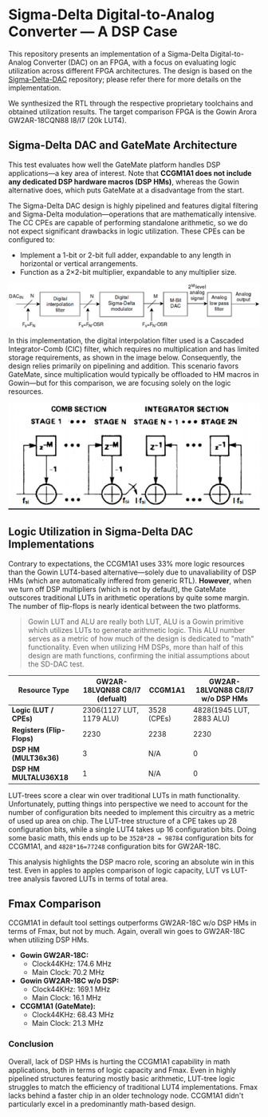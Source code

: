 # Sigma-Delta Digital-to-Analog Converter — A DSP Case

This repository presents an implementation of a Sigma-Delta Digital-to-Analog Converter (DAC) on an FPGA, with a focus on evaluating logic utilization across different FPGA architectures. The design is based on the [Sigma-Delta-DAC](https://github.com/aimamovic6/Sigma-Delta-DAC) repository; please refer there for more details on the implementation.

We synthesized the RTL through the respective proprietary toolchains and obtained utilization results. The target comparison FPGA is the Gowin Arora GW2AR-18CQN88 I8/I7 (20k LUT4).

## Sigma-Delta DAC and GateMate Architecture

This test evaluates how well the GateMate platform handles DSP applications—a key area of interest. Note that **CCGM1A1 does not include any dedicated DSP hardware macros (DSP HMs)**, whereas the Gowin alternative does, which puts GateMate at a disadvantage from the start.

The Sigma-Delta DAC design is highly pipelined and features digital filtering and Sigma-Delta modulation—operations that are mathematically intensive. The CC CPEs are capable of performing standalone arithmetic, so we do not expect significant drawbacks in logic utilization. These CPEs can be configured to:
- Implement a 1-bit or 2-bit full adder, expandable to any length in horizontal or vertical arrangements.
- Function as a 2×2-bit multiplier, expandable to any multiplier size.


![alt text](image.png)  

In this implementation, the digital interpolation filter used is a Cascaded Integrator-Comb (CIC) filter, which requires no multiplication and has limited storage requirements, as shown in the image below. Consequently, the design relies primarily on pipelining and addition. This scenario favors GateMate, since multiplication would typically be offloaded to HM macros in Gowin—but for this comparison, we are focusing solely on the logic resources.


![alt text](image-1.png)


## Logic Utilization in Sigma-Delta DAC Implementations

Contrary to expectations, the CCGM1A1 uses 33% more logic resources than the Gowin LUT4-based alternative—solely due to unavaliability of DSP HMs (which are automatically inffered from generic RTL). **However**, when we turn off DSP multipliers (which is not by default), the GateMate outscores traditional LUTs in arithmetic operations by quite some margin. The number of flip-flops is nearly identical between the two platforms.

>Gowin LUT and ALU are really both LUT, ALU is a Gowin primitive which utilizes LUTs to generate arithmetic logic. This ALU number serves as a metric of how much of the design is dedicated to "math" functionality. Even when utilizing HM DSPs, more than half of this design are math functions, confirming the initial assumptions about the SD-DAC test.

| **Resource Type**         | **GW2AR-18LVQN88 C8/I7 (defualt)** | **CCGM1A1**       |  **GW2AR-18LVQN88 C8/I7 w/o DSP HMs**| 
|---------------------------|-------------------------|-------------------|---------------------------------|
| **Logic (LUT / CPEs)**   | 2306(1127 LUT, 1179 ALU) | 3528 (CPEs)     | 	4828(1945 LUT, 2883 ALU) |
| **Registers (Flip-Flops)**     | 2230                   | 2238       | 2230 |
|**DSP HM (MULT36x36)**       | 3                       | N/A             | 0 |
|    **DSP HM MULTALU36X18**|1 | N/A|0|

LUT-trees score a clear win over traditional LUTs in math functionality. Unfortunately, putting things into perspective we need to account for the number of configuration bits needed to implement this circuitry as a metric of used up area on chip. The LUT-tree structure of a CPE takes up 28 configuration bits, while a single LUT4 takes up 16 configuration bits. Doing some basic math, this ends up to be `3528*28 = 98784` configuration bits for CCGM1A1, and `4828*16=77248` configuration bits for GW2AR-18C. 

This analysis highlights the DSP macro role, scoring an absolute win in this test. Even in apples to apples comparison of logic capacity, LUT vs LUT-tree analysis favored LUTs in terms of total area.
## Fmax Comparison
CCGM1A1 in default tool settings outperforms GW2AR-18C w/o DSP HMs in terms of Fmax, but not by much. Again, overall win goes to GW2AR-18C when utilizing DSP HMs.
- **Gowin GW2AR-18C:**  
  - Clock44KHz: 174.6 MHz  
  - Main Clock:  70.2 MHz
- **Gowin GW2AR-18C w/o DSP:**  
  - Clock44KHz: 169.1 MHz  
  - Main Clock:  16.1 MHz
- **CCGM1A1 (GateMate):**  
  - Clock44KHz: 68.43 MHz  
  - Main Clock: 21.3 MHz

### Conclusion

Overall, lack of DSP HMs is hurting the CCGM1A1 capability in math applications, both in terms of logic capacity and Fmax. Even in highly pipelined structures featuring mostly basic arithmetic, LUT-tree logic struggles to match the efficiency of traditional LUT4 implementations. Fmax lacks behind a faster chip in an older technology node. CCGM1A1 didn't particularly excel in a predominantly math-based design. 